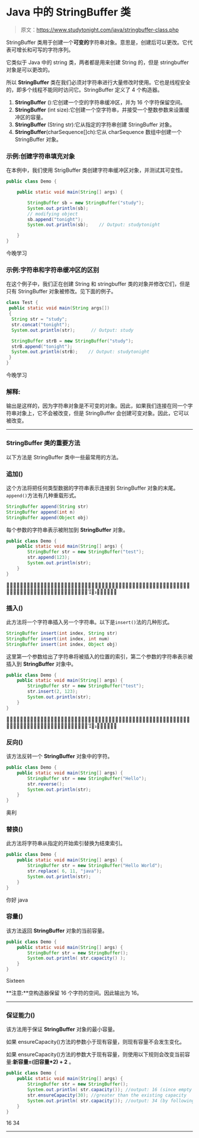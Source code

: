 # Java 中的 StringBuffer 类

> 原文：<https://www.studytonight.com/java/stringbuffer-class.php>

StringBuffer 类用于创建一个**可变的**字符串对象。意思是，创建后可以更改。它代表可增长和可写的字符序列。

它类似于 Java 中的 string 类，两者都是用来创建 String 的，但是 stringbuffer 对象是可以更改的。

所以 **StringBuffer** 类在我们必须对字符串进行大量修改时使用。它也是线程安全的，即多个线程不能同时访问它。StringBuffer 定义了 4 个构造器。

1.  **StringBuffer** ():它创建一个空的字符串缓冲区，并为 16 个字符保留空间。
2.  **StringBuffer** (int size):它创建一个空字符串，并接受一个整数参数来设置缓冲区的容量。
3.  **StringBuffer** (String str):它从指定的字符串创建 StringBuffer 对象。
4.  **StringBuffer**(charSequence[]ch):它从 charSequence 数组中创建一个 StringBuffer 对象。

### 示例:创建字符串填充对象

在本例中，我们使用 StrigBuffer 类创建字符串缓冲区对象，并测试其可变性。

```java
public class Demo {

	public static void main(String[] args) {

		StringBuffer sb = new StringBuffer("study");
		System.out.println(sb);
		// modifying object
		sb.append("tonight");
		System.out.println(sb);    // Output: studytonight

	}
} 
```

今晚学习

### 示例:字符串和字符串缓冲区的区别

在这个例子中，我们正在创建 String 和 stringbuffer 类的对象并修改它们，但是只有 StringBuffer 对象被修改。见下面的例子。

```java
class Test {
 public static void main(String args[])
 {
  String str = "study";
  str.concat("tonight");
  System.out.println(str);      // Output: study

  StringBuffer strB = new StringBuffer("study");
  strB.append("tonight");
  System.out.println(strB);    // Output: studytonight
 }
} 
```

今晚学习

### 解释:

输出是这样的，因为字符串对象是不可变的对象。因此，如果我们连接在同一个字符串对象上，它不会被改变，但是 StringBuffer 会创建可变对象。因此，它可以被改变。

* * *

### StringBuffer 类的重要方法

以下方法是 StringBuffer 类中一些最常用的方法。

### 追加()

这个方法将把任何类型数据的字符串表示连接到 StringBuffer 对象的末尾。`append()`方法有几种重载形式。

```java
StringBuffer append(String str)
StringBuffer append(int n)
StringBuffer append(Object obj) 
```

每个参数的字符串表示被附加到 **StringBuffer** 对象。

```java
public class Demo {
	public static void main(String[] args) {
		StringBuffer str = new StringBuffer("test");
		str.append(123);
		System.out.println(str);
	}
} 
```



### 插入()

此方法将一个字符串插入另一个字符串。以下是`insert()`法的几种形式。

```java
StringBuffer insert(int index, String str)
StringBuffer insert(int index, int num)
StringBuffer insert(int index, Object obj) 
```

这里第一个参数给出了字符串将被插入的位置的索引，第二个参数的字符串表示被插入到 **StringBuffer** 对象中。

```java
public class Demo {
	public static void main(String[] args) {
		StringBuffer str = new StringBuffer("test");
		str.insert(2, 123);
		System.out.println(str);
	}
} 
```



### 反向()

该方法反转一个 **StringBuffer** 对象中的字符。

```java
public class Demo {
	public static void main(String[] args) {
		StringBuffer str = new StringBuffer("Hello");
		str.reverse();
		System.out.println(str);
	}
} 
```

奥利

### 替换()

此方法将字符串从指定的开始索引替换为结束索引。

```java
public class Demo {
	public static void main(String[] args) {
		StringBuffer str = new StringBuffer("Hello World");
		str.replace( 6, 11, "java");
		System.out.println(str);
	}
}
```

你好 java

### 容量()

该方法返回 **StringBuffer** 对象的当前容量。

```java
public class Demo {
	public static void main(String[] args) {
		StringBuffer str = new StringBuffer();
		System.out.println( str.capacity() );
	}
} 
```

Sixteen

**注意:**空构造器保留 16 个字符的空间。因此输出为 16。

* * *

### 保证能力()

该方法用于保证 **StringBuffer** 对象的最小容量。

如果 ensureCapacity()方法的参数小于现有容量，则现有容量不会发生变化。

如果 ensureCapacity()方法的参数大于现有容量，则使用以下规则会改变当前容量:**新容量=(旧容量*2) + 2** 。

```java
public class Demo {
	public static void main(String[] args) {
		StringBuffer str = new StringBuffer();
		System.out.println( str.capacity()); //output: 16 (since empty constructor reserves space for 16 characters)
		str.ensureCapacity(30); //greater than the existing capacity
		System.out.println( str.capacity()); //output: 34 (by following the rule - (oldcapacity*2) + 2.) i.e (16*2)+2 = 34.
	}
} 
```

16 34

* * *